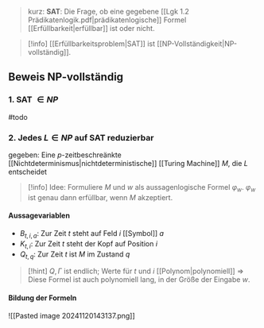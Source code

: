 > kurz: **SAT**: Die Frage, ob eine gegebene [[Lgk 1.2 Prädikatenlogik.pdf|prädikatenlogische]] Formel [[Erfüllbarkeit|erfüllbar]] ist oder nicht.

> [!info] [[Erfüllbarkeitsproblem|SAT]] ist [[NP-Vollständigkeit|NP-vollständig]].

## Beweis NP-vollständig
### 1. SAT $\in NP$
#todo 

### 2. Jedes $L \in NP$ auf SAT reduzierbar
gegeben: Eine $p$-zeitbeschreänkte [[Nichtdeterminismus|nichtdeterministische]] [[Turing Machine]] $M$, die $L$ entscheidet

> [!info] Idee: Formuliere $M$ und $w$ als aussagenlogische Formel $\varphi_{w}$.
> $\varphi_{w}$ ist genau dann erfüllbar, wenn $M$ akzeptiert.

#### Aussagevariablen
- $B_{t, i, a}$: Zur Zeit $t$ steht auf Feld $i$ [[Symbol]] $a$
- $K_{t,i}$: Zur Zeit $t$ steht der Kopf auf Position $i$
- $Q_{t,q}$: Zur Zeit $t$ ist $M$ im Zustand $q$

> [!hint] $Q,\Gamma$ ist endlich; Werte für $t$ und $i$ [[Polynom|polynomiell]] => Diese Formel ist auch polynomiell lang, in der Größe der Eingabe $w$.

#### Bildung der Formeln
![[Pasted image 20241120143137.png]]

